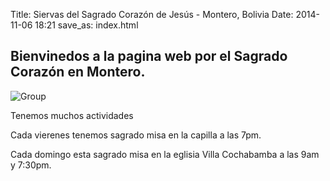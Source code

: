 Title: Siervas del Sagrado Corazón de Jesús - Montero, Bolivia
Date: 2014-11-06 18:21
save_as: index.html

Bienvinedos a la pagina web por el Sagrado Corazón en Montero.
--------------------------------------------------------------

![Group]({filename}/images/Hermanas.jpg)

Tenemos muchos actividades

Cada vierenes tenemos sagrado misa en la capilla a las 7pm.

Cada domingo esta sagrado misa en la eglisia Villa Cochabamba a las 9am y 7:30pm.
